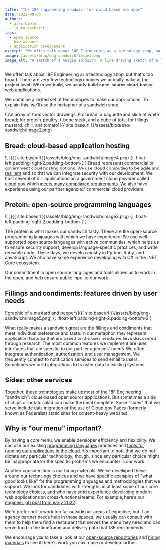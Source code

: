 ```yaml
---
title: "The 18F engineering sandwich for cloud based web apps"
date: 2022-09-06
authors:
  - alex-bielen
  - laura-gerhardt
tags:
  - open source
  - how we work
  - application development
excerpt: "We often talk about 18F Engineering as a technology shop, but that's too broad. There are very few technology choices we actually make at the project level. When we build, we usually build open-source cloud-based web applications. We combine a limited set of technologies to make our applications. To explain this, we'll use the metaphor of a sandwich shop."
image: /assets/blog/eng-sandwich/image1.png
image_alt: "A sketch of a hoagie sandwich. A line drawing sketch of a long sandwich with cheese and topped with an olive on a toothpick."
---
```

We often talk about 18F Engineering as a technology shop, but that's too broad. There are very few technology choices we actually make at the project level. When we build, we usually build open-source cloud-based web applications.

We combine a limited set of technologies to make our applications. To explain this, we'll use the metaphor of a sandwich shop.

![An array of food vector drawings. For bread, a baguette and slice of white bread; for protein, poultry, t-bone steak, and a cube of tofu; for fillings, mustard, chili, and tomato]({{ site.baseurl }}/assets/blog/eng-sandwich/image2.png)

## Bread: cloud-based application hosting
![ ]({{ site.baseurl }}/assets/blog/eng-sandwich/image4.png)
{: .float-left.padding-right-2.padding-bottom-2 }
Bread represents commercial or government cloud hosting options. We use cloud computing to be [agile and resilient](https://18f.gsa.gov/2019/02/07/the-cloud-is-not-a-virtue/) and so that we can integrate security with our development. We host several of our applications on a government cloud provider called [cloud.gov](http://cloud.gov) which [meets many compliance requirements](https://cloud.gov/docs/compliance/ato-process/). We also have experience using our partner agencies' commercial cloud providers.

## Protein: open-source programming languages
![ ]({{ site.baseurl }}/assets/blog/eng-sandwich/image3.png)
{: .float-left.padding-right-2.padding-bottom-2 }

The protein is what makes our sandwich tasty. These are the open-source programming languages with which we have experience. We use well-supported open source languages with active communities, which helps us to ensure security support, develop language-specific practices, and write reusable code. These days, we develop mostly in Python, Ruby,  and JavaScript. We also have some experience developing with C# in the .NET Core ecosystem.

Our commitment to open source languages and tools allows us to work in the open, and help ensure public input to our work.

## Fillings and condiments: features driven by user needs
![graphic of a mustard and peppers]({{ site.baseurl }}/assets/blog/eng-sandwich/image5.png)
{: .float-left.padding-right-2.padding-bottom-2 }

What really makes a sandwich great are the fillings and condiments that meet individual preference and taste. In our metaphor, they represent application features that are based on the user needs we have discovered through research. The most common features we implement are user interfaces that are specific to our partner agencies' needs. We often integrate authentication, authorization, and user management. We frequently connect to notification services to send email to users. Sometimes we build integrations to transfer data to existing systems.

## Sides: other services

Together, these technologies make up most of the 18F Engineering "sandwich": cloud-based open source applications. But sometimes a side of chips or potato salad can make the meal complete. Some "sides" that we serve include data migration or the use of [Cloud.gov Pages](https://federalist.18f.gov/cloud-gov-pages/) (formerly known as Federalist) static sites for content-heavy websites.

## Why is "our menu" important?

By having a core menu, we enable developer efficiency and flexibility. We can use our existing [programming languages](https://engineering.18f.gov/language-selection/) practices and [tools for running our applications in the cloud](https://engineering.18f.gov/integrations/). It's important to note that we do not dictate any particular technology, though, since any particular choice might be inappropriate for the specific problems we encounter in our work.

Another consideration is our hiring materials. We've developed these around our technology choices and we have specific examples of "what good looks like" for the programming languages and methodologies that we support. We look for candidates with strengths in at least some of our core technology choices, and who have solid experience developing modern web applications on cross-functional teams. For example, here’s our [engineer job post from early 2022](https://join.tts.gsa.gov/join/tts-engineer/).

We'd prefer not to work too far outside our areas of expertise, but if an agency partner needs help in those spaces, we usually can consult with them to help them find a restaurant that serves the menu they need and can serve food in the timeframe and delivery path that 18F recommends.

We encourage you to take a look at our [open-source repositories](https://github.com/18F) and [hiring materials](https://eng-hiring.18f.gov/) to see if there's work you can reuse or develop further.
